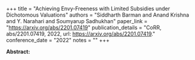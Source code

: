 +++
title = "Achieving Envy-Freeness with Limited Subsidies under Dichotomous Valuations"
authors = "Siddharth Barman and Anand Krishna and Y. Narahari and Soumyarup Sadhukhan"
paper_link = "https://arxiv.org/abs/2201.07419"
publication_details = "CoRR, abs/2201.07419, 2022, url: <a href='https://arxiv.org/abs/2201.07419' target='_blank'>https://arxiv.org/abs/2201.07419</a>."
conference_date = "2022"
notes = ""
+++

<b>Abstract:</b>
